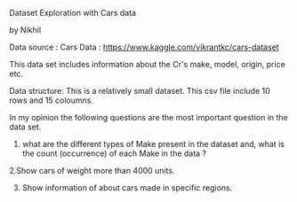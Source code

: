 Dataset Exploration with Cars data

by Nikhil

Data source : Cars Data : https://www.kaggle.com/vikrantkc/cars-dataset

This data set includes information about the Cr's make, model, origin, price etc.

Data structure: This is a relatively small dataset. This csv file include 10 rows and 15 coloumns.

In my opinion the following questions are the most important question in the data set.
  1. what are the different types of Make present in the dataset and, what is the count (occurrence) of each Make in the data ?
  
   2.Show cars of weight more than 4000 units.
  
  3. Show information of about cars made in specific regions.
